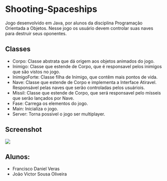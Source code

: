 # Shooting-Spaceships

Jogo desenvolvido em Java, por alunos da disciplina Programação Orientada a Objetos. Nesse jogo os usuário devem controlar suas naves para destruir seus oponentes.

## Classes
 - Corpo: Classe abstrata que dá origem aos objetos animados do jogo.
 - Inimigo: Classe que estende de Corpo, que é responsavel pelos inimigos que são vistos no jogo.
 - InimigoForte: Classe filha de Inimigo, que contêm mais pontos de vida.
 - Nave: Classe que estende de Corpo e implementa a Interface Atiravel. Responsável pelas naves que serão controladas pelos usuáriois.
 - Missil: Classe que estende de Corpo, que será responsavel pelo mísseis que serão lançados por Nave.
 - Fase: Carrega os elementos do jogo.
 - Main: Inicializa o jogo.
 - Server: Torna possivel o jogo ser multiplayer.

## Screenshot
![](https://github.com/dnielveras/Shooting-Spaceships/blob/master/screenshots/gif_jogo.gif)

## Alunos:
 - Francisco Daniel Veras
 - João Victor Sousa Oliveira


